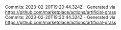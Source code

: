 Commits: 2023-02-20T19:20:44.324Z - Generated via https://github.com/marketplace/actions/artificial-grass
<br>
Commits: 2023-02-20T19:20:44.324Z - Generated via https://github.com/marketplace/actions/artificial-grass
<br>
